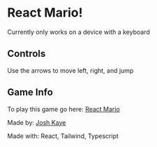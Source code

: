# React Mario!
Currently only works on a device with a keyboard

## Controls
Use the arrows to move left, right, and jump

## Game Info

To play this game go here:
[React Mario](https://react-mario.netlify.app/)

Made by:
[Josh Kaye](https://joshkaye.dev)

Made with:
React, Tailwind, Typescript

